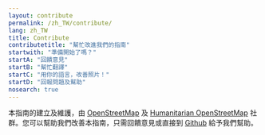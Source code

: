 ```yaml
---
layout: contribute
permalink: /zh_TW/contribute/
lang: zh_TW
title: Contribute
contributetitle: "幫忙改進我們的指南"
startwith: "準備開始了嗎？"
startA: "回饋意見"
startB: "幫忙翻譯"
startC: "用你的語言，改善照片！"
startD: "回報問題及幫助"
nosearch: true
---
```

本指南的建立及維護，由 [OpenStreetMap](https://www.openstreetmap.org/) 及 [Humanitarian OpenStreetMap](https://www.hotosm.org/) 社群。您可以幫助我們改善本指南，只需回饋意見或直接到 [Github](http://github.com/hotosm/learnosm) 給予我們幫助。
